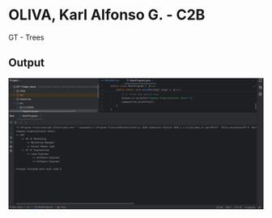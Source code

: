 # OLIVA, Karl Alfonso G. - C2B
GT - Trees 
## Output
![ProgramOutput.png](resources/ProgramOutput.png)
